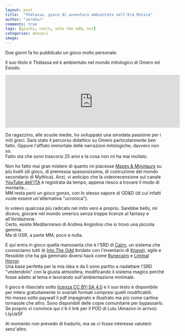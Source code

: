 ```yaml
---
layout: post
title:  "Thálassa, gioco di avventura ambientato nell'Era Mitica"
author: "zeruhur"
comments: true
tags: [giochi, cairn, into the odd, nsr]
categories: annunci
image:
---
```


Due giorni fa ho pubblicato un gioco molto personale.

Il suo titolo è Thálassa ed è ambientato nel mondo mitologico di Omero ed Esiodo.

<iframe frameborder="0" src="https://itch.io/embed/1369445" width="552" height="167"><a href="https://zeruhur.itch.io/thalassa">Thálassa by zeruhur</a></iframe>

Da ragazzino, alle scuole medie, ho sviluppato una smodata passione per i miti greci. Sarà stato il percorso didattico su Omero particolarmente ben fatto. Oppure l'afflato immortale delle narrazioni mitologiche, davvero non so.  
Fatto sta che sono trascorsi 25 anni e la cosa non mi ha mai mollato.

Non ho fatto mai gran mistero di quanto mi piacesse [Mazes & Minotaurs](http://mazesandminotaurs.free.fr/) su più livelli (di gioco, di premessa spassosissima, di costruzione del mondo secondario di Mythica). Anzi, vi anticipo che la videorecensione sul canale [YouTube dell'ITA](https://www.youtube.com/channel/UCi-EpcRXXpjOdQ3II16uRyg) è registrata da tempo, appena riesco a trovare il modo di montarla...  
MM resta però un gioco gonzo, con lo stesso sapore di OD&D (di cui infatti vuole essere un'alternativa "ucronica").

Io volevo qualcosa più radicato nel mito vero e proprio. Sarebbe bello, mi dicevo, giocare nel mondo omerico senza troppe licenze al fantasy e all'ibridazione.  
Certo, esiste *Mediterraneo* di Andrea Angiolino che io trovo una piccola gemma.  
Ma di OSR, a parte MM, poco e nulla.

E qui entra in gioco quella manosanta che è l'SRD di [Cairn](https://cairnrpg.com), un sistema che conosciamo tutti (è [Into The Odd](https://bastionland.com) ibridato con l'inventario di [Knave](https://questingbeast.itch.io/knave)), agile e flessibile che ha già gemmato diversi hack come [Runecairn](https://byodinsbeardrpg.itch.io/runecairn) e [Liminal Horror](https://ita-translation-alliance.itch.io/liminal-horror).  
Una base perfetta per la mia idea e da lì sono partito a riadattare l'SRD "vestendolo" con la giusta atmosfera, modificando il sistema magico perché fosse adatto al tema e lavorando sull'ambientazione minimale.

Il gioco è rilasciato sotto [licenza CC BY-SA 4.0](https://creativecommons.org/licenses/by-sa/4.0/deed.it) e il suo testo è disponibile per intero gratuitamente in svariati formati compresi quelli modificabili.   
Ho messo sotto paywall il pdf impaginato e illustrato ma più come cartina tornasole che altro. Sono disponibili delle copie comunitarie per bypassarlo. Se proprio vi convince qui c'è il link per il POD di Lulu (Amazon in arrivo): t.ly/Je5F

Al momento non prevedo di tradurlo, ma se ci fosse interesse valuterò senz'altro.